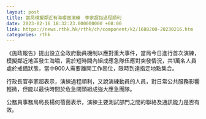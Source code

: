 ```yaml
---
layout: post
title: 當局模擬鄰近有海嘯做演練　李家超指過程順利
date: 2023-02-16 18:32:23.000000000 +08:00
link: https://news.rthk.hk/rthk/ch/component/k2/1688200-20230216.htm
categories: rthk
---
```


《施政報告》提出設立全政府動員機制以應對重大事件，當局今日進行首次演練，模擬鄰近地區發生海嘯，需於短時間內組成應急隊伍應對突發情況，共1萬名人員處於戒備狀態，當中900人需要離開工作崗位，限時到達指定地點集合。

行政長官李家超表示，演練過程順利，又說演練動員的人員，對日常公共服務影響輕微，但能以最快時間於危急關頭組成強大應急團隊。

公務員事務局局長楊何蓓茵表示，演練主要測試部門之間的聯絡及通訊能力是否有效。
